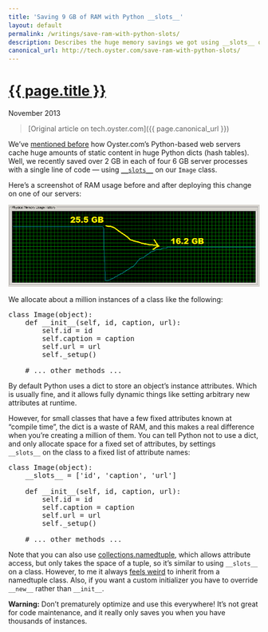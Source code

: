 ```yaml
---
title: 'Saving 9 GB of RAM with Python __slots__'
layout: default
permalink: /writings/save-ram-with-python-slots/
description: Describes the huge memory savings we got using __slots__ on a single class
canonical_url: http://tech.oyster.com/save-ram-with-python-slots/
---
```

<h1><a href="{{ page.permalink }}">{{ page.title }}</a></h1>
<p class="subtitle">November 2013</p>

> [Original article on tech.oyster.com]({{ page.canonical_url }})

We&#8217;ve [mentioned before][1] how Oyster.com&#8217;s Python-based web servers cache huge amounts of static content in huge Python dicts (hash tables). Well, we recently saved over 2 GB in each of four 6 GB server processes with a single line of code &#8212; using [`__slots__`][2] on our `Image` class.

Here&#8217;s a screenshot of RAM usage before and after deploying this change on one of our servers:

![Chef Diagram](/images/physical-memory-usage-history.png)

We allocate about a million instances of a class like the following:

<pre>class Image(object):
    def __init__(self, id, caption, url):
        self.id = id
        self.caption = caption
        self.url = url
        self._setup()

    # ... other methods ...</pre>

By default Python uses a dict to store an object&#8217;s instance attributes. Which is usually fine, and it allows fully dynamic things like setting arbitrary new attributes at runtime.

However, for small classes that have a few fixed attributes known at &#8220;compile time&#8221;, the dict is a waste of RAM, and this makes a real difference when you&#8217;re creating a million of them. You can tell Python not to use a dict, and only allocate space for a fixed set of attributes, by settings `__slots__` on the class to a fixed list of attribute names:

<pre>class Image(object):
    __slots__ = ['id', 'caption', 'url']

    def __init__(self, id, caption, url):
        self.id = id
        self.caption = caption
        self.url = url
        self._setup()

    # ... other methods ...</pre>

Note that you can also use [collections.namedtuple][3], which allows attribute access, but only takes the space of a tuple, so it&#8217;s similar to using `__slots__` on a class. However, to me it always [feels weird][4] to inherit from a namedtuple class. Also, if you want a custom initializer you have to override `__new__` rather than `__init__`.

**Warning:** Don&#8217;t prematurely optimize and use this everywhere! It&#8217;s not great for code maintenance, and it really only saves you when you have thousands of instances.

 [1]: http://tech.oyster.com/pythons-garbage-collector/
 [2]: http://docs.python.org/2/reference/datamodel.html#slots
 [3]: http://docs.python.org/2/library/collections.html#collections.namedtuple
 [4]: http://stackoverflow.com/questions/4071765/in-python-how-do-i-call-the-super-class-when-its-a-one-off-namedtuple
